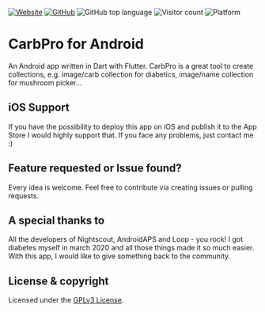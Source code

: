 [![Website](https://img.shields.io/badge/Web-neofix.ch-brightgreen?style=for-the-badge)](https://neofix.ch)
[![GitHub](https://img.shields.io/github/license/maheini35/carbpro?style=for-the-badge&color=blue)](LICENSE)
![GitHub top language](https://img.shields.io/github/languages/top/maheini35/carbpro?style=for-the-badge&color=blue)
![Visitor count](https://shields-io-visitor-counter.herokuapp.com/badge?page=maheini35.CarbPro&style=for-the-badge&color=blue)
![Platform](https://img.shields.io/badge/Platform-Android-blue?style=for-the-badge)

# CarbPro for Android

An Android app written in Dart with Flutter. CarbPro is a great tool to create collections, e.g. image/carb collection for diabetics, image/name collection for mushroom picker...

## iOS Support

If you have the possibility to deploy this app on iOS and publish it to the App Store I would highly support that. If you face any problems, just contact me :)

## Feature requested or Issue found?

Every idea is welcome. Feel free to contribute via creating issues or pulling requests.

## A special thanks to

All the developers of Nightscout, AndroidAPS and Loop - you rock! I got diabetes myself in march 2020 and all those things made it so much easier. With this app, I would like to give something back to the community.

## License & copyright

Licensed under the [GPLv3 License](LICENSE).
